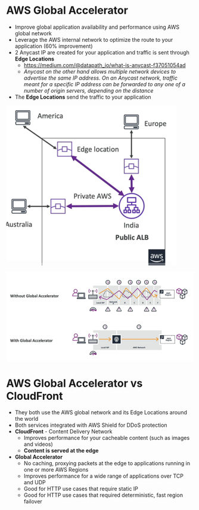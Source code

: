# AWS Global Accelerator

* Improve global application availability and performance using AWS global network
* Leverage the AWS internal network to optimize the route to your application (60% improvement)
* 2 Anycast IP are created for your application and traffic is sent through **Edge Locations**
  * https://medium.com/@datapath_io/what-is-anycast-f37051054ad
  * *Anycast on the other hand allows multiple network devices to advertise the same IP address. On an Anycast network, traffic meant for a specific IP address can be forwarded to any one of a number of origin servers, depending on the distance*
* The **Edge Locations** send the traffic to your application

![01-use-edge-locations.png](./images/01-use-edge-locations.png)

![02-comparison.png](./images/02-comparison.png)

# AWS Global Accelerator vs CloudFront

* They both use the AWS global network and its Edge Locations around the world
* Both services integrated with AWS Shield for DDoS protection
* **CloudFront** - Content Delivery Network
  * Improves performance for your cacheable content (such as images and videos)
  * **Content is served at the edge**
* **Global Accelerator**
  * No caching, proxying packets at the edge to applications running in one or more AWS Regions
  * Improves performance for a wide range of applications over TCP and UDP
  * Good for HTTP use cases that require static IP
  * Good for HTTP use cases that required deterministic, fast region failover
